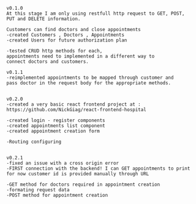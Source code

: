    v0.1.0 
    At this stage I am only using restfull http request to GET, POST, 
    PUT and DELETE information. 

    Customers can find doctors and close appointments
    -created Customers , Doctors , Appointments
    -created Users for future authorization plan
    
    -tested CRUD http methods for each, 
    appointments need to implemented in a different way to
    connect doctors and customers.
    
    v0.1.1
    -reimplemented appointments to be mapped through customer and 
    pass doctor in the request body for the appropriate methods. 

    
    v0.2.0
    -created a very basic react frontend project at : https://github.com/NickGiag/react-frontend-hospital

    -created login - register components
    -created appointments list component
    -created appointment creation form

    -Routing configuring 


    v0.2.1
    -fixed an issue with a cross origin error
    -FIRST connection with the backend! I can GET appointments to print 
    for now customer id is provided manually through URL

    -GET method for doctors required in appointment creation
    -formating request data
    -POST method for appointment creation

    